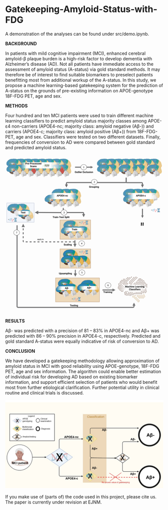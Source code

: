 # Gatekeeping-Amyloid-Status-with-FDG

A demonstration of the analyses can be found under src/demo.ipynb.

**BACKGROUND**

In patients with mild cognitive impairment (MCI), enhanced cerebral amyloid-β plaque burden is a high-risk factor to develop dementia with Alzheimer’s disease (AD). Not all patients have immediate access to the assessment of amyloid status (A-status) via gold standard methods. It may therefore be of interest to find suitable biomarkers to preselect patients benefitting most from additional workup of the A-status. In this study, we propose a machine learning-based gatekeeping system for the prediction of A-status on the grounds of pre-existing information on APOE-genotype 18F-FDG PET, age and sex.

**METHODS**

Four hundred and ten MCI patients were used to train different machine learning classifiers to predict amyloid status majority classes among APOE-ε4 non-carriers (APOE4-nc; majority class: amyloid negative (Aβ-)) and carriers (APOE4-c; majority class: amyloid positive (Aβ+)) from 18F-FDG-PET, age and sex. Classifiers were tested on two different datasets. Finally, frequencies of conversion to AD were compared between gold standard and predicted amyloid status.

![Alt text](https://github.com/elenadoe/Gatekeeping-Amyloid-Status-with-FDG/blob/main/FigS1.png "Classification Pipeline")

**RESULTS**

Aβ- was predicted with a precision of 81 – 83% in APOE4-nc and Aβ+ was predicted with 86 – 90% precision in APOE4-c, respectively. Predicted and gold standard A-status were equally indicative of risk of conversion to AD.

**CONCLUSION**

We have developed a gatekeeping methodology allowing approximation of amyloid status in MCI with good reliability using APOE-genotype, 18F-FDG PET, age and sex information. The algorithm could enable better estimation of individual risk for developing AD based on existing biomarker information, and support efficient selection of patients who would benefit most from further etiological clarification. Further potential utility in clinical routine and clinical trials is discussed.

![Alt text](https://github.com/elenadoe/Gatekeeping-Amyloid-Status-with-FDG/blob/main/Fig2.jpg "Clinical Utility of the Gatekeeping Methodology")

If you make use of (parts of) the code used in this project, please cite us.
The paper is currently under revision at EJNM.
